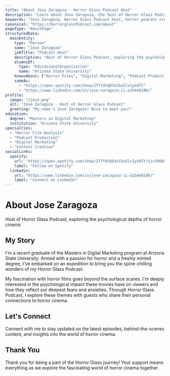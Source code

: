 ```yaml
---
title: "About Jose Zaragoza - Horror Glass Podcast Host"
description: "Learn about Jose Zaragoza, the host of Horror Glass Podcast. A recent graduate with a Masters in Digital Marketing from Arizona State University, passionate about exploring the psychological impact of horror films."
keywords: "Jose Zaragoza, Horror Glass Podcast host, horror podcast creator, digital marketing, Arizona State University"
canonical: "https://horrorglassPodcast.com/about"
pageType: "AboutPage"
structuredData:
  mainEntity:
    type: "Person"
    name: "Jose Zaragoza"
    jobTitle: "Podcast Host"
    description: "Host of Horror Glass Podcast, exploring the psychological impact of horror films with diverse guests."
    alumniOf:
      type: "EducationalOrganization"
      name: "Arizona State University"
    knowsAbout: ["Horror Films", "Digital Marketing", "Podcast Production", "Film Analysis"]
    sameAs:
      - "https://open.spotify.com/show/2TTfdtQ83xCbaSlv1yVdTt"
      - "https://www.linkedin.com/in/jose-zaragoza-ii-a1b448186/"
profile:
  image: "/jose.png"
  alt: "Jose Zaragoza - Host of Horror Glass Podcast"
  greeting: "My name's Jose Zaragoza! Nice to meet you!"
education:
  degree: "Masters in Digital Marketing"
  institution: "Arizona State University"
specialties:
  - "Horror Film Analysis"
  - "Podcast Production"
  - "Digital Marketing"
  - "Content Creation"
socialLinks:
  spotify:
    url: "https://open.spotify.com/show/2TTfdtQ83xCbaSlv1yVdTt?si=f00b5dd15c874f39"
    label: "Follow on Spotify"
  linkedin:
    url: "https://www.linkedin.com/in/jose-zaragoza-ii-a1b448186/"
    label: "Connect on LinkedIn"
---
```


# About Jose Zaragoza

Host of Horror Glass Podcast, exploring the psychological depths of horror cinema

## My Story

I'm a recent graduate of the Masters in Digital Marketing program at Arizona State University. Armed with a passion for horror and a freshly minted degree, I've embarked on an expedition to bring you the spine-chilling wonders of my Horror Glass Podcast.

My fascination with horror films goes beyond the surface scares. I'm deeply interested in the psychological impact these movies have on viewers and how they reflect our deepest fears and anxieties. Through Horror Glass Podcast, I explore these themes with guests who share their personal connections to horror cinema.

## Let's Connect

Connect with me to stay updated on the latest episodes, behind-the-scenes content, and insights into the world of horror cinema.

## Thank You

Thank you for being a part of the Horror Glass journey! Your support means everything as we explore the fascinating world of horror cinema together.
